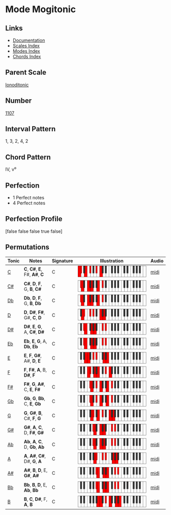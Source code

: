 # Mode Mogitonic

## Links

- [Documentation](index.md)
- [Scales Index](Scales.md)
- [Modes Index](Modes.md)
- [Chords Index](Chords.md)

## Parent Scale

[Ionoditonic](ScaleIonoditonic.md)

## Number

[1107](https://ianring.com/musictheory/scales/1107)

## Interval Pattern

1, 3, 2, 4, 2

## Chord Pattern

IV, v⁰

## Perfection

- 1 Perfect notes
- 4 Perfect notes

## Perfection Profile

[false false false true false]

## Permutations

| Tonic | Notes | Signature | Illustration | Audio |
|-------|-------|-----------|--------------|-------|
| [C](ModeCNaturalMogitonic.md) | **C**, **C#**, **E**, F#, **A#**, **C** | C | ![CNaturalMogitonic](ModeCNaturalMogitonic.png) | [midi](https://github.com/edipermadi/music/blob/main/docs/ModeCNaturalMogitonic.mid?raw=true) |
| [C#](ModeCSharpMogitonic.md) | **C#**, **D**, **F**, G, **B**, **C#** | C | ![CSharpMogitonic](ModeCSharpMogitonic.png) | [midi](https://github.com/edipermadi/music/blob/main/docs/ModeCSharpMogitonic.mid?raw=true) |
| [Db](ModeDFlatMogitonic.md) | **Db**, **D**, **F**, G, **B**, **Db** | C | ![DFlatMogitonic](ModeDFlatMogitonic.png) | [midi](https://github.com/edipermadi/music/blob/main/docs/ModeDFlatMogitonic.mid?raw=true) |
| [D](ModeDNaturalMogitonic.md) | **D**, **D#**, **F#**, G#, **C**, **D** | C | ![DNaturalMogitonic](ModeDNaturalMogitonic.png) | [midi](https://github.com/edipermadi/music/blob/main/docs/ModeDNaturalMogitonic.mid?raw=true) |
| [D#](ModeDSharpMogitonic.md) | **D#**, **E**, **G**, A, **C#**, **D#** | C | ![DSharpMogitonic](ModeDSharpMogitonic.png) | [midi](https://github.com/edipermadi/music/blob/main/docs/ModeDSharpMogitonic.mid?raw=true) |
| [Eb](ModeEFlatMogitonic.md) | **Eb**, **E**, **G**, A, **Db**, **Eb** | C | ![EFlatMogitonic](ModeEFlatMogitonic.png) | [midi](https://github.com/edipermadi/music/blob/main/docs/ModeEFlatMogitonic.mid?raw=true) |
| [E](ModeENaturalMogitonic.md) | **E**, **F**, **G#**, A#, **D**, **E** | C | ![ENaturalMogitonic](ModeENaturalMogitonic.png) | [midi](https://github.com/edipermadi/music/blob/main/docs/ModeENaturalMogitonic.mid?raw=true) |
| [F](ModeFNaturalMogitonic.md) | **F**, **F#**, **A**, B, **D#**, **F** | C | ![FNaturalMogitonic](ModeFNaturalMogitonic.png) | [midi](https://github.com/edipermadi/music/blob/main/docs/ModeFNaturalMogitonic.mid?raw=true) |
| [F#](ModeFSharpMogitonic.md) | **F#**, **G**, **A#**, C, **E**, **F#** | C | ![FSharpMogitonic](ModeFSharpMogitonic.png) | [midi](https://github.com/edipermadi/music/blob/main/docs/ModeFSharpMogitonic.mid?raw=true) |
| [Gb](ModeGFlatMogitonic.md) | **Gb**, **G**, **Bb**, C, **E**, **Gb** | C | ![GFlatMogitonic](ModeGFlatMogitonic.png) | [midi](https://github.com/edipermadi/music/blob/main/docs/ModeGFlatMogitonic.mid?raw=true) |
| [G](ModeGNaturalMogitonic.md) | **G**, **G#**, **B**, C#, **F**, **G** | C | ![GNaturalMogitonic](ModeGNaturalMogitonic.png) | [midi](https://github.com/edipermadi/music/blob/main/docs/ModeGNaturalMogitonic.mid?raw=true) |
| [G#](ModeGSharpMogitonic.md) | **G#**, **A**, **C**, D, **F#**, **G#** | C | ![GSharpMogitonic](ModeGSharpMogitonic.png) | [midi](https://github.com/edipermadi/music/blob/main/docs/ModeGSharpMogitonic.mid?raw=true) |
| [Ab](ModeAFlatMogitonic.md) | **Ab**, **A**, **C**, D, **Gb**, **Ab** | C | ![AFlatMogitonic](ModeAFlatMogitonic.png) | [midi](https://github.com/edipermadi/music/blob/main/docs/ModeAFlatMogitonic.mid?raw=true) |
| [A](ModeANaturalMogitonic.md) | **A**, **A#**, **C#**, D#, **G**, **A** | C | ![ANaturalMogitonic](ModeANaturalMogitonic.png) | [midi](https://github.com/edipermadi/music/blob/main/docs/ModeANaturalMogitonic.mid?raw=true) |
| [A#](ModeASharpMogitonic.md) | **A#**, **B**, **D**, E, **G#**, **A#** | C | ![ASharpMogitonic](ModeASharpMogitonic.png) | [midi](https://github.com/edipermadi/music/blob/main/docs/ModeASharpMogitonic.mid?raw=true) |
| [Bb](ModeBFlatMogitonic.md) | **Bb**, **B**, **D**, E, **Ab**, **Bb** | C | ![BFlatMogitonic](ModeBFlatMogitonic.png) | [midi](https://github.com/edipermadi/music/blob/main/docs/ModeBFlatMogitonic.mid?raw=true) |
| [B](ModeBNaturalMogitonic.md) | **B**, **C**, **D#**, F, **A**, **B** | C | ![BNaturalMogitonic](ModeBNaturalMogitonic.png) | [midi](https://github.com/edipermadi/music/blob/main/docs/ModeBNaturalMogitonic.mid?raw=true) |
